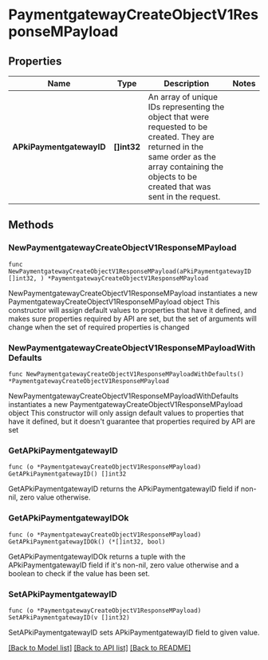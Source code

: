 # PaymentgatewayCreateObjectV1ResponseMPayload

## Properties

Name | Type | Description | Notes
------------ | ------------- | ------------- | -------------
**APkiPaymentgatewayID** | **[]int32** | An array of unique IDs representing the object that were requested to be created.  They are returned in the same order as the array containing the objects to be created that was sent in the request. | 

## Methods

### NewPaymentgatewayCreateObjectV1ResponseMPayload

`func NewPaymentgatewayCreateObjectV1ResponseMPayload(aPkiPaymentgatewayID []int32, ) *PaymentgatewayCreateObjectV1ResponseMPayload`

NewPaymentgatewayCreateObjectV1ResponseMPayload instantiates a new PaymentgatewayCreateObjectV1ResponseMPayload object
This constructor will assign default values to properties that have it defined,
and makes sure properties required by API are set, but the set of arguments
will change when the set of required properties is changed

### NewPaymentgatewayCreateObjectV1ResponseMPayloadWithDefaults

`func NewPaymentgatewayCreateObjectV1ResponseMPayloadWithDefaults() *PaymentgatewayCreateObjectV1ResponseMPayload`

NewPaymentgatewayCreateObjectV1ResponseMPayloadWithDefaults instantiates a new PaymentgatewayCreateObjectV1ResponseMPayload object
This constructor will only assign default values to properties that have it defined,
but it doesn't guarantee that properties required by API are set

### GetAPkiPaymentgatewayID

`func (o *PaymentgatewayCreateObjectV1ResponseMPayload) GetAPkiPaymentgatewayID() []int32`

GetAPkiPaymentgatewayID returns the APkiPaymentgatewayID field if non-nil, zero value otherwise.

### GetAPkiPaymentgatewayIDOk

`func (o *PaymentgatewayCreateObjectV1ResponseMPayload) GetAPkiPaymentgatewayIDOk() (*[]int32, bool)`

GetAPkiPaymentgatewayIDOk returns a tuple with the APkiPaymentgatewayID field if it's non-nil, zero value otherwise
and a boolean to check if the value has been set.

### SetAPkiPaymentgatewayID

`func (o *PaymentgatewayCreateObjectV1ResponseMPayload) SetAPkiPaymentgatewayID(v []int32)`

SetAPkiPaymentgatewayID sets APkiPaymentgatewayID field to given value.



[[Back to Model list]](../README.md#documentation-for-models) [[Back to API list]](../README.md#documentation-for-api-endpoints) [[Back to README]](../README.md)


